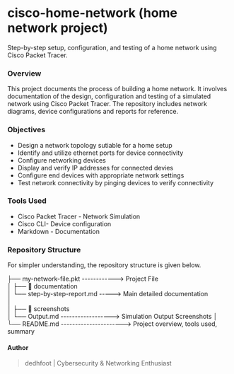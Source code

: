# cisco-home-network (home network project)
Step-by-step setup, configuration, and testing of a home network using Cisco Packet Tracer.

### Overview
This project documents the process of building a home network. It involves documentation of the design, configuration and testing of a simulated network using Cisco Packet Tracer.
The repository includes network diagrams, device configurations and reports for reference.

### Objectives
- Design a network topology sutiable for a home setup
- Identify and utilize ethernet ports for device connectivity
- Configure networking devices
- Display and verify IP addresses for connected devies
- Configure end devices with appropriate network settings
- Test network connectivity by pinging devices to verify connectivity

### Tools Used
- Cisco Packet Tracer - Network Simulation
- Cisco CLI- Device configuration
- Markdown - Documentation

### Repository Structure
For simpler understanding, the repository structure is given below.

  ├── my-network-file.pkt ------------> Project File     
  │
  ├── 📁 documentation  
  │   └── step-by-step-report.md -----> Main detailed documentation  
  │   
  │
  ├── 📁 screenshots    
  │   └── Output.md ------------------> Simulation Output Screenshots
  │  
  └── README.md ----------------------> Project overview, tools used, summary

#### Author
> dedhfoot
| Cybersecurity & Networking Enthusiast
